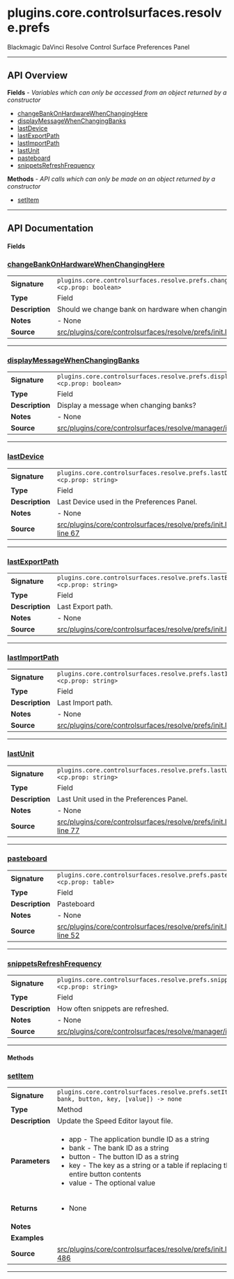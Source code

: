 # plugins.core.controlsurfaces.resolve.prefs

Blackmagic DaVinci Resolve Control Surface Preferences Panel

---

## API Overview
**Fields** - _Variables which can only be accessed from an object returned by a constructor_
 * [changeBankOnHardwareWhenChangingHere](#changebankonhardwarewhenchanginghere)
 * [displayMessageWhenChangingBanks](#displaymessagewhenchangingbanks)
 * [lastDevice](#lastdevice)
 * [lastExportPath](#lastexportpath)
 * [lastImportPath](#lastimportpath)
 * [lastUnit](#lastunit)
 * [pasteboard](#pasteboard)
 * [snippetsRefreshFrequency](#snippetsrefreshfrequency)

**Methods** - _API calls which can only be made on an object returned by a constructor_
 * [setItem](#setitem)


---

## API Documentation

#### Fields


### [changeBankOnHardwareWhenChangingHere](#changebankonhardwarewhenchanginghere)

|                                             |                                                                                     |
| --------------------------------------------|-------------------------------------------------------------------------------------|
| **Signature**                               | `plugins.core.controlsurfaces.resolve.prefs.changeBankOnHardwareWhenChangingHere <cp.prop: boolean>`                                                                    |
| **Type**                                    | Field                                                                     |
| **Description**                             | Should we change bank on hardware when changing in preferences?                                                                     |
| **Notes**                                   | - None |
| **Source**                                  | [src/plugins/core/controlsurfaces/resolve/prefs/init.lua line 82](https://github.com/CommandPost/CommandPost/blob/develop/src/plugins/core/controlsurfaces/resolve/prefs/init.lua#L82) |

---


### [displayMessageWhenChangingBanks](#displaymessagewhenchangingbanks)

|                                             |                                                                                     |
| --------------------------------------------|-------------------------------------------------------------------------------------|
| **Signature**                               | `plugins.core.controlsurfaces.resolve.prefs.displayMessageWhenChangingBanks <cp.prop: boolean>`                                                                    |
| **Type**                                    | Field                                                                     |
| **Description**                             | Display a message when changing banks?                                                                     |
| **Notes**                                   | - None |
| **Source**                                  | [src/plugins/core/controlsurfaces/resolve/manager/init.lua line 121](https://github.com/CommandPost/CommandPost/blob/develop/src/plugins/core/controlsurfaces/resolve/manager/init.lua#L121) |

---


### [lastDevice](#lastdevice)

|                                             |                                                                                     |
| --------------------------------------------|-------------------------------------------------------------------------------------|
| **Signature**                               | `plugins.core.controlsurfaces.resolve.prefs.lastDevice <cp.prop: string>`                                                                    |
| **Type**                                    | Field                                                                     |
| **Description**                             | Last Device used in the Preferences Panel.                                                                     |
| **Notes**                                   | - None |
| **Source**                                  | [src/plugins/core/controlsurfaces/resolve/prefs/init.lua line 67](https://github.com/CommandPost/CommandPost/blob/develop/src/plugins/core/controlsurfaces/resolve/prefs/init.lua#L67) |

---


### [lastExportPath](#lastexportpath)

|                                             |                                                                                     |
| --------------------------------------------|-------------------------------------------------------------------------------------|
| **Signature**                               | `plugins.core.controlsurfaces.resolve.prefs.lastExportPath <cp.prop: string>`                                                                    |
| **Type**                                    | Field                                                                     |
| **Description**                             | Last Export path.                                                                     |
| **Notes**                                   | - None |
| **Source**                                  | [src/plugins/core/controlsurfaces/resolve/prefs/init.lua line 57](https://github.com/CommandPost/CommandPost/blob/develop/src/plugins/core/controlsurfaces/resolve/prefs/init.lua#L57) |

---


### [lastImportPath](#lastimportpath)

|                                             |                                                                                     |
| --------------------------------------------|-------------------------------------------------------------------------------------|
| **Signature**                               | `plugins.core.controlsurfaces.resolve.prefs.lastImportPath <cp.prop: string>`                                                                    |
| **Type**                                    | Field                                                                     |
| **Description**                             | Last Import path.                                                                     |
| **Notes**                                   | - None |
| **Source**                                  | [src/plugins/core/controlsurfaces/resolve/prefs/init.lua line 62](https://github.com/CommandPost/CommandPost/blob/develop/src/plugins/core/controlsurfaces/resolve/prefs/init.lua#L62) |

---


### [lastUnit](#lastunit)

|                                             |                                                                                     |
| --------------------------------------------|-------------------------------------------------------------------------------------|
| **Signature**                               | `plugins.core.controlsurfaces.resolve.prefs.lastUnit <cp.prop: string>`                                                                    |
| **Type**                                    | Field                                                                     |
| **Description**                             | Last Unit used in the Preferences Panel.                                                                     |
| **Notes**                                   | - None |
| **Source**                                  | [src/plugins/core/controlsurfaces/resolve/prefs/init.lua line 77](https://github.com/CommandPost/CommandPost/blob/develop/src/plugins/core/controlsurfaces/resolve/prefs/init.lua#L77) |

---


### [pasteboard](#pasteboard)

|                                             |                                                                                     |
| --------------------------------------------|-------------------------------------------------------------------------------------|
| **Signature**                               | `plugins.core.controlsurfaces.resolve.prefs.pasteboard <cp.prop: table>`                                                                    |
| **Type**                                    | Field                                                                     |
| **Description**                             | Pasteboard                                                                     |
| **Notes**                                   | - None |
| **Source**                                  | [src/plugins/core/controlsurfaces/resolve/prefs/init.lua line 52](https://github.com/CommandPost/CommandPost/blob/develop/src/plugins/core/controlsurfaces/resolve/prefs/init.lua#L52) |

---


### [snippetsRefreshFrequency](#snippetsrefreshfrequency)

|                                             |                                                                                     |
| --------------------------------------------|-------------------------------------------------------------------------------------|
| **Signature**                               | `plugins.core.controlsurfaces.resolve.prefs.snippetsRefreshFrequency <cp.prop: string>`                                                                    |
| **Type**                                    | Field                                                                     |
| **Description**                             | How often snippets are refreshed.                                                                     |
| **Notes**                                   | - None |
| **Source**                                  | [src/plugins/core/controlsurfaces/resolve/manager/init.lua line 126](https://github.com/CommandPost/CommandPost/blob/develop/src/plugins/core/controlsurfaces/resolve/manager/init.lua#L126) |

---

#### Methods


### [setItem](#setitem)

|                                             |                                                                                     |
| --------------------------------------------|-------------------------------------------------------------------------------------|
| **Signature**                               | `plugins.core.controlsurfaces.resolve.prefs.setItem(app, bank, button, key, [value]) -> none`                                                                    |
| **Type**                                    | Method                                                                     |
| **Description**                             | Update the Speed Editor layout file.                                                                     |
| **Parameters**                              | <ul><li>app - The application bundle ID as a string</li><li>bank - The bank ID as a string</li><li>button - The button ID as a string</li><li>key - The key as a string or a table if replacing the entire button contents</li><li>value - The optional value</li></ul> |
| **Returns**                                 | <ul><li>None</li></ul>          |
| **Notes**                                   | <ul></ul> |
| **Examples**                                | <ul></ul> |
| **Source**                                  | [src/plugins/core/controlsurfaces/resolve/prefs/init.lua line 486](https://github.com/CommandPost/CommandPost/blob/develop/src/plugins/core/controlsurfaces/resolve/prefs/init.lua#L486) |

---

